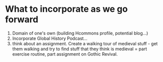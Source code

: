 # What to incorporate as we go forward

1. Domain of one's own \(building Hcommons profile, potential blog...\)
2. Incorporate Global History Podcast...
3. think about an assignment. Create a walking tour of medieval stuff - get them walking and try to find stuff that they think is medieval = part exercise routine, part assignment on Gothic Revival. 

